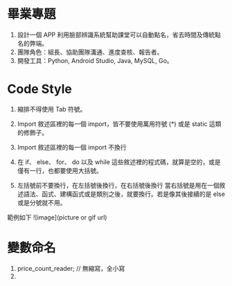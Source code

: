 # 畢業專題
1.  設計一個 APP 利用臉部辨識系統幫助課堂可以自動點名，省去時間及傳統點名的弊端。
2.  團隊角色：組長、協助團隊溝通、進度查核、報告者。
3.  開發工具：Python, Android Studio, Java, MySQL, Go。

# Code Style

1.  縮排不得使用 Tab 符號。
2.  Import 敘述區裡的每一個 import，皆不要使用萬用符號 (*) 或是 static 這類的修飾子。
3.  Import 敘述區裡的每一個 import 不換行
4.  在  if、 else、 for、 do 以及 while 這些敘述裡的程式碼，就算是空的，或是僅有一行，也都要使用大括號。

5.  左括號前不要換行，在左括號後換行，在右括號後換行
    當右括號是用在一個敘述語法、函式、建構函式或是類別之後，就要換行。若是像其後接續的是 else 或是分號就不用。

範例如下 
![image](picture or gif url)



# 變數命名

1.  price_count_reader;    // 無縮寫，全小寫
2.  


